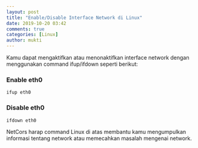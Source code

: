 ```yaml
---
layout: post
title: "Enable/Disable Interface Network di Linux"
date: 2019-10-20 03:42
comments: true
categories: [Linux]
author: mukti
---
```


Kamu dapat mengaktifkan atau menonaktifkan interface network dengan menggunakan command ifup/ifdown seperti berikut:

### Enable eth0

```
ifup eth0
```

### Disable eth0

```
ifdown eth0
```

NetCors harap command Linux di atas membantu kamu mengumpulkan informasi tentang network atau memecahkan masalah mengenai network.